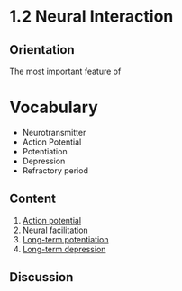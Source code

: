 # 1.2 Neural Interaction

## Orientation

The most important feature of 

# Vocabulary

* Neurotransmitter
* Action Potential
* Potentiation
* Depression
* Refractory period

## Content

1. [Action potential](https://en.wikipedia.org/wiki/Action_potential)
2. [Neural facilitation](https://en.wikipedia.org/wiki/Neural_facilitation)
3. [Long-term potentiation](https://en.wikipedia.org/wiki/Long-term_potentiation)
4. [Long-term depression](https://en.wikipedia.org/wiki/Long-term_depression)

## Discussion



